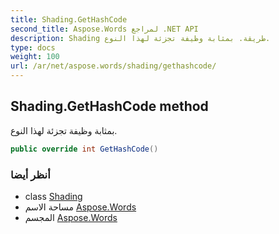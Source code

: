 ```yaml
---
title: Shading.GetHashCode
second_title: Aspose.Words لمراجع .NET API
description: Shading طريقة. بمثابة وظيفة تجزئة لهذا النوع.
type: docs
weight: 100
url: /ar/net/aspose.words/shading/gethashcode/
---
```

## Shading.GetHashCode method

بمثابة وظيفة تجزئة لهذا النوع.

```csharp
public override int GetHashCode()
```

### أنظر أيضا

* class [Shading](../)
* مساحة الاسم [Aspose.Words](../../shading/)
* المجسم [Aspose.Words](../../../)


